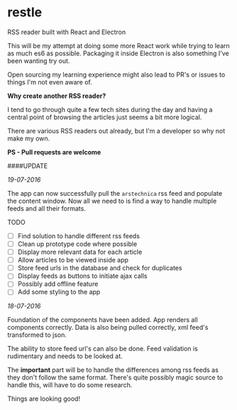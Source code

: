 # restle
RSS reader built with React and Electron

This will be my attempt at doing some more React work while trying to learn as much es6 as possible. Packaging it inside Electron is also something I've been wanting try out.

Open sourcing my learning experience might also lead to PR's or issues to things I'm not even aware of. 

**Why create another RSS reader?**

I tend to go through quite a few tech sites during the day and having a central point of browsing the articles just seems a bit more logical.

There are various RSS readers out already, but I'm a developer so why not make my own.

**PS - Pull requests are welcome**

####UPDATE

*19-07-2016*

The app can now successfully pull the `arstechnica` rss feed and populate the content window. Now all we need to is find a way to handle multiple feeds and all their formats.

TODO

- [ ] Find solution to handle different rss feeds
- [ ] Clean up prototype code where possible
- [ ] Display more relevant data for each article
- [ ] Allow articles to be viewed inside app
- [ ] Store feed urls in the database and check for duplicates
- [ ] Display feeds as buttons to initiate ajax calls
- [ ] Possibly add offline feature
- [ ] Add some styling to the app

*18-07-2016*

Foundation of the components have been added. App renders all components correctly. Data is also being pulled correctly, xml feed's transformed to json.

The ability to store feed url's can also be done. Feed validation is rudimentary and needs to be looked at.

The **important** part will be to handle the differences among rss feeds as they don't follow the same format. There's quite possibly magic source to handle this, will have to do some research.

Things are looking good!
